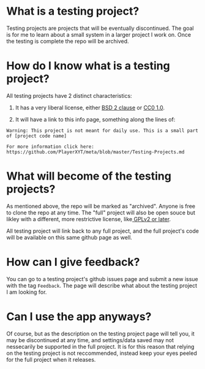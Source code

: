 # What is a testing project?

Testing projects are projects that will be eventually discontinued. The goal is for me to learn about a small system in a larger project I work on. Once the testing is complete the repo will be archived.

# How do I know what is a testing project?

All testing projects have 2 distinct characteristics:

1. It has a very liberal license, either [BSD 2 clause](https://opensource.org/license/bsd-2-clause) or [CC0 1.0](https://creativecommons.org/publicdomain/zero/1.0/).

2. It will have a link to this info page, something along the lines of:

```
Warning: This project is not meant for daily use. This is a small part of [project code name]

For more information click here: https://github.com/PlayerXYT/meta/blob/master/Testing-Projects.md
```

# What will become of the testing projects?

As mentioned above, the repo will be marked as "archived". Anyone is free to clone the repo at any time. The "full" project will also be open souce but likley with a different, more restrictive license, like[ GPLv2 or later](https://www.gnu.org/licenses/old-licenses/gpl-2.0.en.html).

All testing project will link back to any full project, and the full project's code will be available on this same github page as well.

# How can I give feedback?

You can go to a testing project's github issues page and submit a new issue with the tag `Feedback`. The page will describe what about the testing project I am looking for.

# Can I use the app anyways?

Of course, but as the description on the testing project page will tell you, it may be discontinued at any time, and settings/data saved may not nessecarily be supported in the full project. It is for this reason that relying on the testing project is not reccommended, instead keep your eyes peeled for the full project when it releases. 
